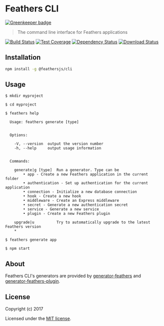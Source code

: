 # Feathers CLI

[![Greenkeeper badge](https://badges.greenkeeper.io/feathersjs/cli.svg)](https://greenkeeper.io/)

> The command line interface for Feathers applications

[![Build Status](https://img.shields.io/travis/feathersjs/cli/master.svg)](https://travis-ci.org/feathersjs/cli)
[![Test Coverage](https://codeclimate.com/github/feathersjs/cli/badges/coverage.svg)](https://codeclimate.com/github/feathersjs/cli/coverage)
[![Dependency Status](https://img.shields.io/david/feathersjs/cli.svg)](https://david-dm.org/feathersjs/cli)
[![Download Status](https://img.shields.io/npm/dm/@feathersjs/cli.svg)](https://www.npmjs.com/package/@feathersjs/cli)

## Installation

```bash
npm install -g @feathersjs/cli
```

## Usage

```
$ mkdir myproject

$ cd myproject

$ feathers help

  Usage: feathers generate [type]


  Options:

    -V, --version  output the version number
    -h, --help     output usage information


  Commands:

    generate|g [type]  Run a generator. Type can be
    	• app - Create a new Feathers application in the current folder
    	• authentication - Set up authentication for the current application
    	• connection - Initialize a new database connection
    	• hook - Create a new hook
    	• middleware - Create an Express middleware
    	• secret - Generate a new authentication secret
    	• service - Generate a new service
    	• plugin - Create a new Feathers plugin

    upgrade|u          Try to automatically upgrade to the latest Feathers version
    *

$ feathers generate app

$ npm start
```

## About

Feathers CLI's generators are provided by [generator-feathers](https://github.com/feathersjs/generator-feathers) and [generator-feathers-plugin](https://github.com/feathersjs/generator-feathers-plugin).

## License

Copyright (c) 2017

Licensed under the [MIT license](LICENSE).
